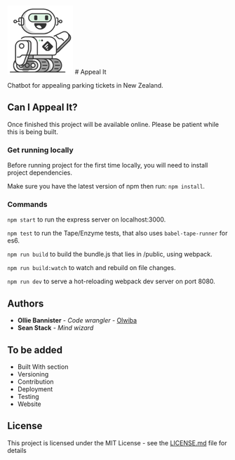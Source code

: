<img src="https://github.com/Olwiba/Appeal-It/blob/master/client/assets/images/friendly-bot.png" alt="Beep boop" style="max-width: 150px;"/>
# Appeal It

Chatbot for appealing parking tickets in New Zealand.

## Can I Appeal It?

Once finished this project will be available online.
Please be patient while this is being built.

### Get running locally

Before running project for the first time locally, you will need to install project dependencies.

Make sure you have the latest version of npm then run: `npm install`.


### Commands

`npm start` to run the express server on localhost:3000.

`npm test` to run the Tape/Enzyme tests, that also uses `babel-tape-runner` for es6.

`npm run build` to build the bundle.js that lies in /public, using webpack.

`npm run build:watch` to watch and rebuild on file changes.

`npm run dev` to serve a hot-reloading webpack dev server on port 8080.


## Authors

* **Ollie Bannister** - *Code wrangler* - [Olwiba](https://github.com/olwiba)
* **Sean Stack** - *Mind wizard*

## To be added

* Built With section
* Versioning
* Contribution
* Deployment
* Testing
* Website

## License

This project is licensed under the MIT License - see the [LICENSE.md](LICENSE.md) file for details

